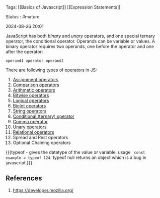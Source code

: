 Tags: [[Basics of Javascript]] [[Expression Statements]]

Status : #mature 

2024-08-26 20:01

JavaScript has both _binary_ and _unary_ operators, and one special ternary operator, the conditional operator. Operands can be variable or values. A binary operator requires two operands, one before the operator and one after the operator:

```
operand1 operator operand2
```

There are following types of operators in JS:

1. [Assignment operators](https://developer.mozilla.org/en-US/docs/Web/JavaScript/Guide/Expressions_and_operators#assignment_operators)
2. [Comparison operators](https://developer.mozilla.org/en-US/docs/Web/JavaScript/Guide/Expressions_and_operators#comparison_operators)
3. [Arithmetic operators](https://developer.mozilla.org/en-US/docs/Web/JavaScript/Guide/Expressions_and_operators#arithmetic_operators)
4. [Bitwise operators](https://developer.mozilla.org/en-US/docs/Web/JavaScript/Guide/Expressions_and_operators#bitwise_operators)
5. [Logical operators](https://developer.mozilla.org/en-US/docs/Web/JavaScript/Guide/Expressions_and_operators#logical_operators)
6. [BigInt operators](https://developer.mozilla.org/en-US/docs/Web/JavaScript/Guide/Expressions_and_operators#bigint_operators)
7. [String operators](https://developer.mozilla.org/en-US/docs/Web/JavaScript/Guide/Expressions_and_operators#string_operators)
8. [Conditional (ternary) operator](https://developer.mozilla.org/en-US/docs/Web/JavaScript/Guide/Expressions_and_operators#conditional_ternary_operator)
9. [Comma operator](https://developer.mozilla.org/en-US/docs/Web/JavaScript/Guide/Expressions_and_operators#comma_operator)
10. [Unary operators](https://developer.mozilla.org/en-US/docs/Web/JavaScript/Guide/Expressions_and_operators#unary_operators)
11. [Relational operators](https://developer.mozilla.org/en-US/docs/Web/JavaScript/Guide/Expressions_and_operators#relational_operators)
12. Spread and Rest operators
13. Optional Chaining operators 

{{{typeof - gives the datatype of the value or variable. usage  ``` const example = typeof 124```. typeof null returns an object which is a bug in javascript.}}}
## **References** 
1.  https://developer.mozilla.org/

